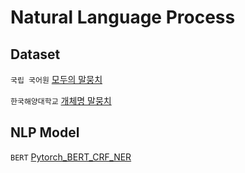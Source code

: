 # Natural Language Process

## Dataset

`국립 국어원` [모두의 말뭉치](https://corpus.korean.go.kr/)

`한국해양대학교` [개체명 말뭉치](https://github.com/kmounlp/NER)


## NLP Model

`BERT` [Pytorch_BERT_CRF_NER](https://github.com/eagle705/pytorch-bert-crf-ner)